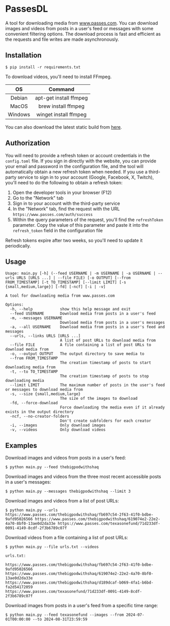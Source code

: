 # PassesDL
A tool for downloading media from www.passes.com. You can download images and videos from posts in a user's feed or messages with some convenient filtering options. The download process is fast and efficient as the requests and file writes are made asynchronously.

## Installation
    $ pip install -r requirements.txt

To download videos, you'll need to install FFmpeg.

|   OS    |        Command         |
| :-----: | :--------------------: |
| Debian  | apt-get install ffmpeg |
|  MacOS  |  brew install ffmpeg   |
| Windows | winget install ffmpeg  |

You can also download the latest static build from [here](https://ffmpeg.org/download.html).

## Authorization
You will need to provide a refresh token or account credentials in the `config.toml` file. If you sign in directly with the website, you can provide your email and password in the configuration file, and the tool will automatically obtain a new refresh token when needed. If you use a third-party service to sign in to your account (Google, Facebook, X, Twitch), you'll need to do the following to obtain a refresh token:

1. Open the developer tools in your browser (F12)
2. Go to the "Network" tab
3. Sign in to your account with the third-party service
4. In the "Network" tab, find the request with the URL `https://www.passes.com/auth/success`
5. Within the query parameters of the request, you'll find the `refreshToken` parameter. Copy the value of this parameter and paste it into the `refresh_token` field in the configuration file

Refresh tokens expire after two weeks, so you'll need to update it periodically.

## Usage
```
Usage: main.py [-h] (--feed USERNAME | -m USERNAME | -a USERNAME | --urls URLS [URLS ...] | --file FILE) [-o OUTPUT] [--from FROM_TIMESTAMP] [-t TO_TIMESTAMP] [--limit LIMIT] [-s {small,medium,large}] [-fd] [-ncf] [-i | -v]

A tool for downloading media from www.passes.com

Options:
  -h, --help            show this help message and exit
  --feed USERNAME       Download media from posts in a user's feed
  -m, --messages USERNAME
                        Download media from posts in a user's messages
  -a, --all USERNAME    Download media from posts in a user's feed and messages
  --urls, --links URLS [URLS ...]
                        A list of post URLs to download media from
  --file FILE           A file containing a list of post URLs to download media from
  -o, --output OUTPUT   The output directory to save media to
  --from FROM_TIMESTAMP
                        The creation timestamp of posts to start downloading media from
  -t, --to TO_TIMESTAMP
                        The creation timestamp of posts to stop downloading media
  --limit LIMIT         The maximum number of posts in the user's feed or messages to download media from
  -s, --size {small,medium,large}
                        The size of the images to download
  -fd, --force-download
                        Force downloading the media even if it already exists in the output directory
  -ncf, --no-creator-folders
                        Don't create subfolders for each creator
  -i, --images          Only download images
  -v, --videos          Only download videos
  ```

## Examples
Download images and videos from posts in a user's feed:

    $ python main.py --feed thebigpodwithshaq

Download images and videos from the three most recent accessible posts in a user's messages:

    $ python main.py --messages thebigpodwithshaq --limit 3

Download images and videos from a list of post URLs:

    $ python main.py --urls https://www.passes.com/thebigpodwithshaq/fb697c54-2f63-41f0-bdbe-9afd95026566 https://www.passes.com/thebigpodwithshaq/619074e2-22e2-4a70-8bf0-13ae0d2da33e https://www.passes.com/texasonefund/71d233df-0091-4149-8cdf-2f3b6789c07f

Download videos from a file containing a list of post URLs:

    $ python main.py --file urls.txt --videos

```
urls.txt:

https://www.passes.com/thebigpodwithshaq/fb697c54-2f63-41f0-bdbe-9afd95026566
https://www.passes.com/thebigpodwithshaq/619074e2-22e2-4a70-8bf0-13ae0d2da33e
https://www.passes.com/thebigpodwithshaq/d189dcaf-b069-4fa1-b6bd-fa2d54172059
https://www.passes.com/texasonefund/71d233df-0091-4149-8cdf-2f3b6789c07f
```

Download images from posts in a user's feed from a specific time range:
    
    $ python main.py --feed texasonefund --images --from 2024-07-01T00:00:00 --to 2024-08-31T23:59:59